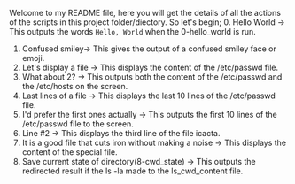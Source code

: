 Welcome to my README file, here you will get the details of all the actions of the scripts in this project folder/diectory. So let's begin;
0. Hello World -> This outputs the words `Hello, World` when the 0-hello_world is run.
1. Confused smiley-> This gives the output of a confused smiley face or emoji.
2. Let's display a file -> This displays the content of the /etc/passwd file.
3. What about 2? -> This outputs both the content of the /etc/passwd and the /etc/hosts on the screen.
4. Last lines of a file -> This displays the last 10 lines of the /etc/passwd file.
5. I'd prefer the first ones actually -> This outputs the first 10 lines of the /etc/passwd file to the screen.
6. Line #2 -> This displays the third line of the file icacta.
7. It is a good file that cuts iron without making a noise -> This displays the content of the special file.
8. Save current state of directory(8-cwd_state) -> This outputs the redirected result if the ls -la made to the ls_cwd_content file. 
    
